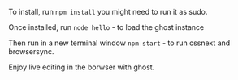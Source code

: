 To install, run `npm install` you might need to run it as sudo.

Once installed, run `node hello` - to load the ghost instance

Then run in a new terminal window `npm start` - to run cssnext and browsersync.

Enjoy live editing in the borwser with ghost.